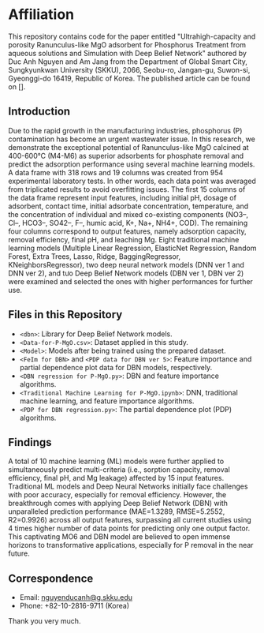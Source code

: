 # Affiliation

This repository contains code for the paper entitled "Ultrahigh-capacity and porosity Ranunculus-like MgO adsorbent for Phosphorus Treatment from aqueous solutions and Simulation with Deep Belief Network" authored by Duc Anh Nguyen and Am Jang from the Department of Global Smart City, Sungkyunkwan University (SKKU), 2066, Seobu-ro, Jangan-gu, Suwon-si, Gyeonggi-do 16419, Republic of Korea. The published article can be found on [].

## Introduction

Due to the rapid growth in the manufacturing industries, phosphorus (P) contamination has become an urgent wastewater issue. In this research, we demonstrate the exceptional potential of Ranunculus-like MgO calcined at 400-600°C (M4-M6) as superior adsorbents for phosphate removal and predict the adsorption performance using several machine learning models. A data frame with 318 rows and 19 columns was created from 954 experimental laboratory tests. In other words, each data point was averaged from triplicated results to avoid overfitting issues. The first 15 columns of the data frame represent input features, including initial pH, dosage of adsorbent, contact time, initial adsorbate concentration, temperature, and the concentration of individual and mixed co-existing components (NO3–, Cl–, HCO3–, SO42–, F–, humic acid, K+, Na+, NH4+, COD). The remaining four columns correspond to output features, namely adsorption capacity, removal efficiency, final pH, and leaching Mg. Eight traditional machine learning models (Multiple Linear Regression, ElasticNet Regression, Random Forest, Extra Trees, Lasso, Ridge, BaggingRegressor, KNeighborsRegressor), two deep neural network models (DNN ver 1 and DNN ver 2), and tưo Deep Belief Network models (DBN ver 1, DBN ver 2) were examined and selected the ones with higher performances for further use.

## Files in this Repository

- `<dbn>`: Library for Deep Belief Network models.
- `<Data-for-P-MgO.csv>`: Dataset applied in this study.
- `<Model>`: Models after being trained using the prepared dataset.
- `<FeIm for DBN>` and `<PDP data for DBN ver 5>`: Feature importance and partial dependence plot data for DBN models, respectively.
- `<DBN regression for P-MgO.py>`: DBN and feature importance algorithms.
- `<Traditional Machine Learning for P-MgO.ipynb>`: DNN, traditional machine learning, and feature importance algorithms.
- `<PDP for DBN regression.py>`: The partial dependence plot (PDP) algorithms.

## Findings

A total of 10 machine learning (ML) models were further applied to simultaneously predict multi-criteria (i.e., sorption capacity, removal efficiency, final pH, and Mg leakage) affected by 15 input features. Traditional ML models and Deep Neural Networks initially face challenges with poor accuracy, especially for removal efficiency. However, the breakthrough comes with applying Deep Belief Network (DBN) with unparalleled prediction performance (MAE=1.3289, RMSE=5.2552, R2=0.9926) across all output features, surpassing all current studies using 4 times higher number of data points for predicting only one output factor. This captivating MO6 and DBN model are believed to open immense horizons to transformative applications, especially for P removal in the near future.

## Correspondence

- Email: nguyenducanh@g.skku.edu
- Phone: +82-10-2816-9711 (Korea)

Thank you very much.
